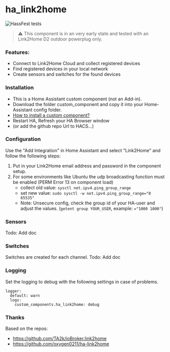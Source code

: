 # ha_link2home

![HassFest tests](https://github.com/renenulschde/ha_link2home/workflows/Validate%20with%20hassfest/badge.svg)

> :warning: This component is in an very early state and tested with an Link2Home D2 outdoor powerplug only.

### Features:

- Connect to Link2Home Cloud and collect registered devices
- Find registered devices in your local network
- Create sensors and switches for the found devices

### Installation

- This is a Home Assistant custom component (not an Add-in).
- Download the folder custom_component and copy it into your Home-Assistant config folder.
- [How to install a custom component?](https://www.google.com/search?q=how+to+install+custom+components+home+assistant)
- Restart HA, Refresh your HA Browser window
- (or add the github repo Url to HACS...)

### Configuration

Use the "Add Integration" in Home Assistant and select "Link2Home" and follow the following steps:

1. Put in your Link2Home email address and password in the component setup.
2. For some environments like Ubuntu the udp broadcasting function must be enabled (PERM Error 13 on component load)
   - collect old value: `sysctl net.ipv4.ping_group_range`
   - set new value: `sudo sysctl -w net.ipv4.ping_group_range="0 65535"`
   - Note: Unsecure config, check the group id of your HA-user and adjust the values. (`getent group YOUR_USER`, example: `="1000 1000"`)

### Sensors

Todo: Add doc

### Switches

Switches are created for each channel.
Todo: Add doc

### Logging

Set the logging to debug with the following settings in case of problems.

```
logger:
  default: warn
  logs:
    custom_components.ha_link2home: debug
```

### Thanks

Based on the repos:

- https://github.com/TA2k/ioBroker.link2home
- https://github.com/oxygen0211/ha-link2home
